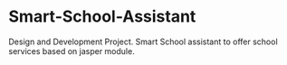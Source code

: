 # Smart-School-Assistant
Design and Development Project.
Smart School assistant to offer school services based on jasper module.
